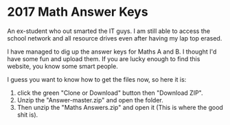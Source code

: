 # 2017 Math Answer Keys

An ex-student who out smarted the IT guys. I am still able to access the school network and all resource drives even after having my lap top erased. 

I have managed to dig up the answer keys for Maths A and B. I thought I'd have some fun and upload them. If you are lucky enough to find this website, you know some smart people.

I guess you want to know how to get the files now, so here it is:

1. click the green "Clone or Download" button then "Download ZIP".
2. Unzip the "Answer-master.zip" and open the folder.
3. Then unzip the "Maths Answers.zip" and open it (This is where the good shit is).


